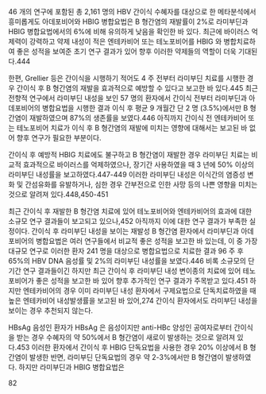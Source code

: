 46 개의 연구에 포함된 총 2,161 명의 HBV 간이식 수혜자를 대상으로 한 메타분석에서 흥미롭게도 아데포비어와 HBIG 병합요법은 B 형간염의 재발률이 2%로 라미부딘과 HBIG 병합요법에서의 6%에 비해 유의하게 낮음을 확인한 바 있다. 최근에 바이러스 억제력이 강력하고 약제 내성이 적은 엔테카비어 또는 테노포비어를 HBIG 와 병합치료하여 좋은 성적을 보여준 초기 연구 결과가 있어 향후 이러한 약제들의 역할이 더욱 기대된다.444

한편, Grellier 등은 간이식을 시행하기 적어도 4 주 전부터 라미부딘 치료를 시행한 경우 간이식 후 B 형간염의 재발을 효과적으로 예방할 수 있다고 보고한 바 있다.445 최근 전향적 연구에서 라미부딘 내성을 보인 57 명의 환자에서 간이식 전부터 라미부딘과 아데포비어의 병합요법을 시행한 결과 이식 후 평균 9 개월간 단 2 명 (3.5%)에서만 B 형간염이 재발하였으며 87%의 생존률을 보였다.446 아직까지 간이식 전 엔테카비어 또는 테노포비어 치료가 이식 후 B 형간염의 재발에 미치는 영향에 대해서는 보고된 바 없어 향후 연구가 필요한 부분이다.

간이식 후 예방적 HBIG 치료에도 불구하고 B 형간염이 재발한 경우 라미부딘 치료는 비교적 효과적으로 바이러스를 억제하였으나, 장기간 사용하였을 때 3 년에 50% 이상의 라미부딘 내성률을 보고하였다.447-449 이러한 라미부딘 내성은 이식간의 염증성 변화 및 간섬유화를 유발하거나, 심한 경우 간부전으로 인한 사망 등의 나쁜 영향을 미치는 것으로 알려져 있다.448,450-451

최근 간이식 후 재발한 B 형간염 치료에 있어 테노포비어와 엔테카비어의 효과에 대한 소규모 연구 결과들이 보고되고 있으나,452 아직까지 이에 대한 연구 결과가 부족한 실정이다. 간이식 후 라미부딘 내성을 보이는 재발성 B 형간염 환자에서 라미부딘과 아데포비어의 병합요법은 여러 연구들에서 비교적 좋은 성적을 보고한 바 있는데, 이 중 가장 대규모 연구로 이러한 환자 241 명을 대상으로 병합요법으로 치료한 결과 96 주 후 65%의 HBV DNA 음성률 및 2%의 라미부딘 내성률을 보였다.446 비록 소규모의 단기간 연구 결과들이긴 하지만 최근 간이식 후 라미부딘 내성 변이종의 치료에 있어 테노포비어가 좋은 성적을 보고한 바 있어 향후 추가적인 연구 결과가 주목받고 있다.451 하지만 엔테카비어의 경우 이미 라미부딘 내성 환자에서 구제요법으로 단독치료하였을 때 높은 엔테카비어 내성발생률을 보고된 바 있어,274 간이식 환자에서도 라미부딘 내성을 보이는 경우 추천되지 않는다.

HBsAg 음성인 환자가 HBsAg 은 음성이지만 anti-HBc 양성인 공여자로부터 간이식을 받는 경우 수혜자의 약 50%에서 B 형간염이 새로이 발생하는 것으로 알려져 있다.453 이러한 환자에서 간이식 후 HBIG 단독요법을 사용한 경우 20% 이상에서 B 형간염이 발생한 반면, 라미부딘 단독요법의 경우 약 2-3%에서만 B 형간염이 발생하였다. 하지만 라미부딘과 HBIG 병합요법은

<PAGE>82